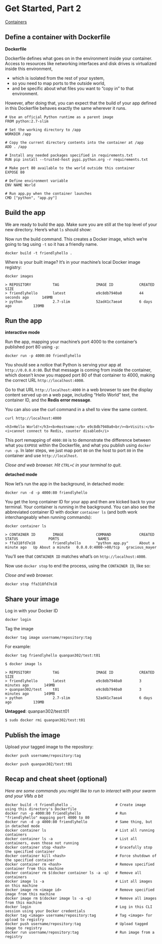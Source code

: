 # Get Started, Part 2

[Containers](http://devdocs.io/docker~17/get-started/part2/index)

## Define a container with Dockerfile

**Dockerfile**

Dockerfile defines what goes on in the environment inside your container.
Access to resources like networking interfaces and disk drives is virtualized inside this environment,

* which is isolated from the rest of your system,
* so you need to map ports to the outside world,
* and be specific about what files you want to “copy in” to that environment.

However, after doing that, you can expect that the build of your app defined in this Dockerfile behaves exactly the same wherever it runs.

```
# Use an official Python runtime as a parent image
FROM python:2.7-slim

# Set the working directory to /app
WORKDIR /app

# Copy the current directory contents into the container at /app
ADD . /app

# Install any needed packages specified in requirements.txt
RUN pip install --trusted-host pypi.python.org -r requirements.txt

# Make port 80 available to the world outside this container
EXPOSE 80

# Define environment variable
ENV NAME World

# Run app.py when the container launches
CMD ["python", "app.py"]
```

## Build the app

We are ready to build the app. Make sure you are still at the top level of your new directory. Here’s what `ls` should show:

Now run the build command. This creates a Docker image, which we’re going to tag using `-t` so it has a friendly name.

```
docker build -t friendlyhello .
```

Where is your built image? It’s in your machine’s local Docker image registry:

```
docker images

> REPOSITORY          TAG                 IMAGE ID            CREATED             SIZE
> friendlyhello       latest              e9c8db7940a0        44 seconds ago      149MB
> python              2.7-slim            52ad41c7aea4        6 days ago          139MB
```

## Run the app

**interactive mode**

Run the app, mapping your machine’s port 4000 to the container’s published port 80 using `-p`:

```
docker run -p 4000:80 friendlyhello
```

You should see a notice that Python is serving your app at `http://0.0.0.0:80`.
But that message is coming from inside the container, which doesn’t know you mapped port 80 of that container to 4000,
making the correct URL `http://localhost:4000`.

Go to that URL `http://localhost:4000` in a web browser to see the display content served up on a web page,
including “Hello World” text, the container ID, and the **Redis error message**.


You can also use the curl command in a shell to view the same content.

```
curl http://localhost:4000

<h3>Hello World!</h3><b>Hostname:</b> e9c8db7940a0<br/><b>Visits:</b> <i>cannot connect to Redis, counter disabled</i>
```

This port remapping of `4000:80` is to demonstrate the difference between what you `EXPOSE` within the Dockerfile, and what you publish using `docker run -p`.
In later steps, we just map port `80` on the host to port `80` in the container and use `http://localhost`.

*Close and web browser. Hit `CTRL+C` in your terminal to quit.*

**detached mode**

Now let’s run the app in the background, in detached mode:

```
docker run -d -p 4000:80 friendlyhello
```

You get the long container ID for your app and then are kicked back to your terminal.
Your container is running in the background.
You can also see the abbreviated container ID with docker `container ls` (and both work interchangeably when running commands):

```
docker container ls

> CONTAINER ID        IMAGE               COMMAND             CREATED              STATUS              PORTS                  NAMES
> ffa318fd7e18        friendlyhello       "python app.py"     About a minute ago   Up About a minute   0.0.0.0:4000->80/tcp   gracious_mayer
```

You’ll see that `CONTAINER ID` matches what’s on `http://localhost:4000`.

Now use `docker stop` to end the process, using the `CONTAINER ID`, like so:

*Close and web browser.*
```
docker stop ffa318fd7e18
```

## Share your image

Log in with your Docker ID

```
docker login
```

Tag the image

```
docker tag image username/repository:tag
```

For example:

```
docker tag friendlyhello quanpan302/test:t01
```

```
$ docker image ls

> REPOSITORY          TAG                 IMAGE ID            CREATED             SIZE
> friendlyhello       latest              e9c8db7940a0        3 minutes ago       149MB
> quanpan302/test     t01                 e9c8db7940a0        3 minutes ago       149MB
> python              2.7-slim            52ad41c7aea4        6 days ago          139MB
```

**Untagged**: quanpan302/test:t01

```
$ sudo docker rmi quanpan302/test:t01
```

## Publish the image

Upload your tagged image to the repository:

```
docker push username/repository:tag

docker push quanpan302/test:t01
```

## Recap and cheat sheet (optional)

_Here are some commands you might like to run to interact with your swarm and your VMs a bit_

```
docker build -t friendlyhello .                    # Create image using this directory's Dockerfile
docker run -p 4000:80 friendlyhello                # Run "friendlyhello" mapping port 4000 to 80
docker run -d -p 4000:80 friendlyhello             # Same thing, but in detached mode
docker container ls                                # List all running containers
docker container ls -a                             # List all containers, even those not running
docker container stop <hash>                       # Gracefully stop the specified container
docker container kill <hash>                       # Force shutdown of the specified container
docker container rm <hash>                         # Remove specified container from this machine
docker container rm $(docker container ls -a -q)   # Remove all containers
docker image ls -a                                 # List all images on this machine
docker image rm <image id>                         # Remove specified image from this machine
docker image rm $(docker image ls -a -q)           # Remove all images from this machine
docker login                                       # Log in this CLI session using your Docker credentials
docker tag <image> username/repository:tag         # Tag <image> for upload to registry
docker push username/repository:tag                # Upload tagged image to registry
docker run username/repository:tag                 # Run image from a registry
```
